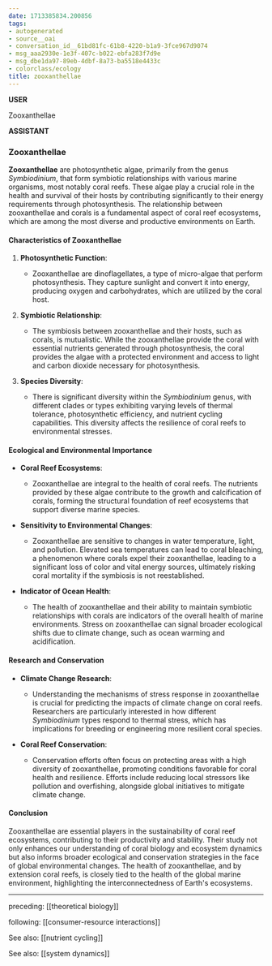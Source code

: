 ```yaml
---
date: 1713385834.200856
tags:
- autogenerated
- source__oai
- conversation_id__61bd81fc-61b8-4220-b1a9-3fce967d9074
- msg_aaa2930e-1e3f-407c-b022-ebfa283f7d9e
- msg_dbe1da97-89eb-4dbf-8a73-ba5518e4433c
- colorclass/ecology
title: zooxanthellae
---
```


**USER**

Zooxanthellae


**ASSISTANT**

### Zooxanthellae

**Zooxanthellae** are photosynthetic algae, primarily from the genus *Symbiodinium*, that form symbiotic relationships with various marine organisms, most notably coral reefs. These algae play a crucial role in the health and survival of their hosts by contributing significantly to their energy requirements through photosynthesis. The relationship between zooxanthellae and corals is a fundamental aspect of coral reef ecosystems, which are among the most diverse and productive environments on Earth.

#### Characteristics of Zooxanthellae

1. **Photosynthetic Function**:
   - Zooxanthellae are dinoflagellates, a type of micro-algae that perform photosynthesis. They capture sunlight and convert it into energy, producing oxygen and carbohydrates, which are utilized by the coral host.

2. **Symbiotic Relationship**:
   - The symbiosis between zooxanthellae and their hosts, such as corals, is mutualistic. While the zooxanthellae provide the coral with essential nutrients generated through photosynthesis, the coral provides the algae with a protected environment and access to light and carbon dioxide necessary for photosynthesis.

3. **Species Diversity**:
   - There is significant diversity within the *Symbiodinium* genus, with different clades or types exhibiting varying levels of thermal tolerance, photosynthetic efficiency, and nutrient cycling capabilities. This diversity affects the resilience of coral reefs to environmental stresses.

#### Ecological and Environmental Importance

- **Coral Reef Ecosystems**:
  - Zooxanthellae are integral to the health of coral reefs. The nutrients provided by these algae contribute to the growth and calcification of corals, forming the structural foundation of reef ecosystems that support diverse marine species.

- **Sensitivity to Environmental Changes**:
  - Zooxanthellae are sensitive to changes in water temperature, light, and pollution. Elevated sea temperatures can lead to coral bleaching, a phenomenon where corals expel their zooxanthellae, leading to a significant loss of color and vital energy sources, ultimately risking coral mortality if the symbiosis is not reestablished.

- **Indicator of Ocean Health**:
  - The health of zooxanthellae and their ability to maintain symbiotic relationships with corals are indicators of the overall health of marine environments. Stress on zooxanthellae can signal broader ecological shifts due to climate change, such as ocean warming and acidification.

#### Research and Conservation

- **Climate Change Research**:
  - Understanding the mechanisms of stress response in zooxanthellae is crucial for predicting the impacts of climate change on coral reefs. Researchers are particularly interested in how different *Symbiodinium* types respond to thermal stress, which has implications for breeding or engineering more resilient coral species.

- **Coral Reef Conservation**:
  - Conservation efforts often focus on protecting areas with a high diversity of zooxanthellae, promoting conditions favorable for coral health and resilience. Efforts include reducing local stressors like pollution and overfishing, alongside global initiatives to mitigate climate change.

#### Conclusion

Zooxanthellae are essential players in the sustainability of coral reef ecosystems, contributing to their productivity and stability. Their study not only enhances our understanding of coral biology and ecosystem dynamics but also informs broader ecological and conservation strategies in the face of global environmental changes. The health of zooxanthellae, and by extension coral reefs, is closely tied to the health of the global marine environment, highlighting the interconnectedness of Earth's ecosystems.


---

preceding: [[theoretical biology]]  


following: [[consumer-resource interactions]]

See also: [[nutrient cycling]]


See also: [[system dynamics]]